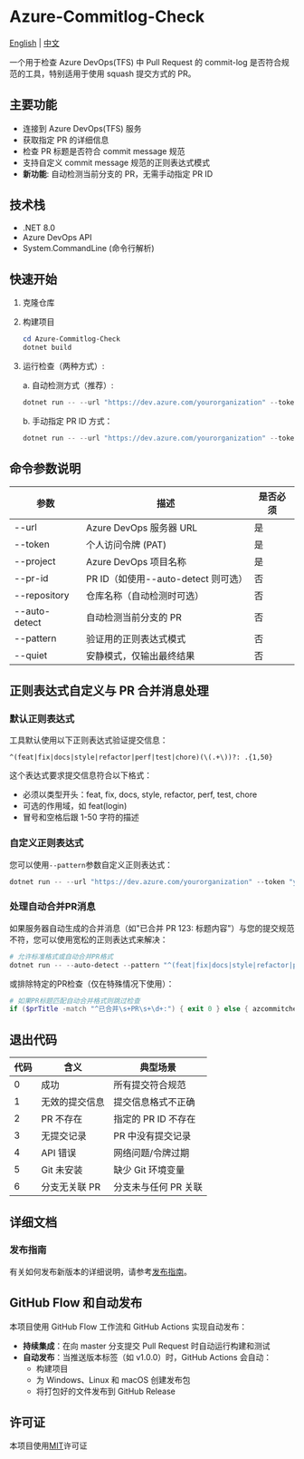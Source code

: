 # Azure-Commitlog-Check

[English](README.md) | [中文](README.zh-CN.md)

一个用于检查 Azure DevOps(TFS) 中 Pull Request 的 commit-log 是否符合规范的工具，特别适用于使用 squash 提交方式的 PR。

## 主要功能

- 连接到 Azure DevOps(TFS) 服务
- 获取指定 PR 的详细信息
- 检查 PR 标题是否符合 commit message 规范
- 支持自定义 commit message 规范的正则表达式模式
- **新功能**: 自动检测当前分支的 PR，无需手动指定 PR ID

## 技术栈

- .NET 8.0
- Azure DevOps API 
- System.CommandLine (命令行解析)

## 快速开始

1. 克隆仓库
2. 构建项目
   ```powershell
   cd Azure-Commitlog-Check
   dotnet build
   ```
3. 运行检查（两种方式）:
   
   a. 自动检测方式（推荐）:
   ```powershell
   dotnet run -- --url "https://dev.azure.com/yourorganization" --token "your-pat-token" --project "your-project" --auto-detect
   ```
   
   b. 手动指定 PR ID 方式：
   ```powershell
   dotnet run -- --url "https://dev.azure.com/yourorganization" --token "your-pat-token" --project "your-project" --pr-id 12345
   ```

## 命令参数说明

| 参数        | 描述                             | 是否必须 |
|------------|----------------------------------|---------|
| --url      | Azure DevOps 服务器 URL            | 是      |
| --token    | 个人访问令牌 (PAT)                | 是      |
| --project  | Azure DevOps 项目名称             | 是      |
| --pr-id    | PR ID（如使用--auto-detect 则可选）| 否     |
| --repository | 仓库名称（自动检测时可选）       | 否      |
| --auto-detect | 自动检测当前分支的 PR           | 否      |
| --pattern  | 验证用的正则表达式模式            | 否      |
| --quiet    | 安静模式，仅输出最终结果          | 否      |

## 正则表达式自定义与 PR 合并消息处理

### 默认正则表达式

工具默认使用以下正则表达式验证提交信息：
```
^(feat|fix|docs|style|refactor|perf|test|chore)(\(.+\))?: .{1,50}
```

这个表达式要求提交信息符合以下格式：
- 必须以类型开头：feat, fix, docs, style, refactor, perf, test, chore
- 可选的作用域，如 feat(login)
- 冒号和空格后跟 1-50 字符的描述

### 自定义正则表达式

您可以使用`--pattern`参数自定义正则表达式：

```powershell
dotnet run -- --url "https://dev.azure.com/yourorganization" --token "your-pat-token" --project "your-project" --pr-id 12345 --pattern "^(feat|fix|custom)(\(.+\))?: .+"
```

### 处理自动合并PR消息

如果服务器自动生成的合并消息（如"已合并 PR 123: 标题内容"）与您的提交规范不符，您可以使用宽松的正则表达式来解决：

```powershell
# 允许标准格式或自动合并PR格式
dotnet run -- --auto-detect --pattern "^(feat|fix|docs|style|refactor|perf|test|chore)(\(.+\))?: .+|^已合并\s+PR\s+\d+:.*"
```

或排除特定的PR检查（仅在特殊情况下使用）：

```powershell
# 如果PR标题匹配自动合并格式则跳过检查
if ($prTitle -match "^已合并\s+PR\s+\d+:") { exit 0 } else { azcommitcheck --auto-detect }
```

## 退出代码

| 代码 | 含义                  | 典型场景                    |
|------|----------------------|----------------------------|
| 0    | 成功                 | 所有提交符合规范            |
| 1    | 无效的提交信息       | 提交信息格式不正确          |
| 2    | PR 不存在             | 指定的 PR ID 不存在           |
| 3    | 无提交记录           | PR 中没有提交记录            |
| 4    | API 错误              | 网络问题/令牌过期           |
| 5    | Git 未安装            | 缺少 Git 环境变量             |
| 6    | 分支无关联 PR         | 分支未与任何 PR 关联          |

## 详细文档

### 发布指南

有关如何发布新版本的详细说明，请参考[发布指南](RELEASE.md)。

## GitHub Flow 和自动发布

本项目使用 GitHub Flow 工作流和 GitHub Actions 实现自动发布：

- **持续集成**：在向 master 分支提交 Pull Request 时自动运行构建和测试
- **自动发布**：当推送版本标签（如 v1.0.0）时，GitHub Actions 会自动：
  - 构建项目
  - 为 Windows、Linux 和 macOS 创建发布包
  - 将打包好的文件发布到 GitHub Release

## 许可证

本项目使用[MIT](LICENSE)许可证
